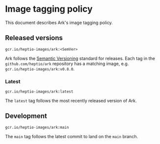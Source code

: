 # Image tagging policy

This document describes Ark's image tagging policy.

## Released versions

`gcr.io/heptio-images/ark:<SemVer>`

Ark follows the [Semantic Versioning](http://semver.org/) standard for releases. Each tag in the `github.com/heptio/ark` repository has a matching image, e.g. `gcr.io/heptio-images/ark:v0.8.0`.

### Latest

`gcr.io/heptio-images/ark:latest`

The `latest` tag follows the most recently released version of Ark.

## Development

`gcr.io/heptio-images/ark:main`

The `main` tag follows the latest commit to land on the `main` branch.
